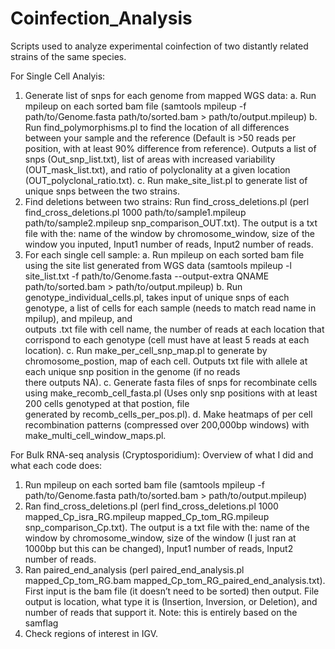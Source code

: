 # Coinfection_Analysis
Scripts used to analyze experimental coinfection of two distantly related strains of the same species.

For Single Cell Analyis:

1. Generate list of snps for each genome from mapped WGS data:
       a. Run mpileup on each sorted bam file (samtools mpileup -f path/to/Genome.fasta path/to/sorted.bam > path/to/output.mpileup)
       b. Run find_polymorphisms.pl to find the location of all differences between your sample and the reference (Default is >50 reads per position, with at least 90% difference             from reference). Outputs a list of snps (Out_snp_list.txt), list of areas with increased variability (OUT_mask_list.txt), and ratio of polyclonality at a given location            (OUT_polyclonal_ratio.txt).
       c. Run make_site_list.pl to generate list of unique snps between the two strains.
2. Find deletions between two strains: Run find_cross_deletions.pl (perl find_cross_deletions.pl 1000 path/to/sample1.mpileup path/to/sample2.mpileup snp_comparison_OUT.txt). The output is a txt file with the: name of the window by chromosome_window, size of the window you inputed, Input1 number of reads, Input2 number of reads.
3. For each single cell sample:
       a. Run mpileup on each sorted bam file using the site list generated from WGS data (samtools mpileup -l site_list.txt -f path/to/Genome.fasta --output-extra QNAME     
         path/to/sorted.bam > path/to/output.mpileup)
       b. Run genotype_individual_cells.pl, takes input of unique snps of each genotype, a list of cells for each sample (needs to match read name in mpilup), and mpileup, and     
         outputs .txt file with cell name, the number of reads at each location that corrispond to each genotype (cell must have at least 5 reads at each location).
       c. Run make_per_cell_snp_map.pl to generate by chromosome_postion, map of each cell. Outputs txt file with allele at each unique snp position in the genome (if no reads   
         there outputs NA).
       c. Generate fasta files of snps for recombinate cells using make_recomb_cell_fasta.pl (Uses only snp positions with at least 200 cells genotyped at that postion, file       
           generated by recomb_cells_per_pos.pl).
       d. Make heatmaps of per cell recombination patterns (compressed over 200,000bp windows) with make_multi_cell_window_maps.pl.

For Bulk RNA-seq analysis (Cryptosporidium):
Overview of what I did and what each code does:
1.	Run mpileup on each sorted bam file (samtools mpileup -f path/to/Genome.fasta path/to/sorted.bam > path/to/output.mpileup)
2.	Ran find_cross_deletions.pl (perl find_cross_deletions.pl 1000 mapped_Cp_isra_RG.mpileup mapped_Cp_tom_RG.mpileup snp_comparison_Cp.txt). The output is a txt file with the: name of the window by chromosome_window, size of the window (I just ran at 1000bp but this can be changed), Input1 number of reads, Input2 number of reads.
3.	Ran paired_end_analysis (perl paired_end_analysis.pl mapped_Cp_tom_RG.bam mapped_Cp_tom_RG_paired_end_analysis.txt). First input is the bam file (it doesn’t need to be sorted) then output. File output is location, what type it is (Insertion, Inversion, or Deletion), and number of reads that support it. 
Note: this is entirely based on the samflag
4.	Check regions of interest in IGV.
